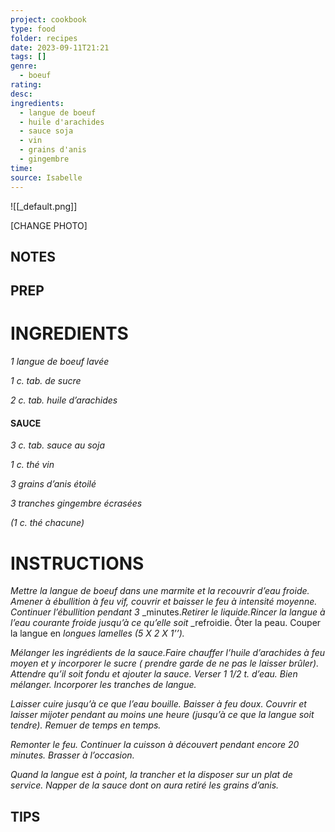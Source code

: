 ```yaml
---
project: cookbook
type: food
folder: recipes
date: 2023-09-11T21:21
tags: []
genre:
  - boeuf
rating: 
desc: 
ingredients:
  - langue de boeuf
  - huile d'arachides
  - sauce soja
  - vin
  - grains d'anis
  - gingembre
time: 
source: Isabelle
---
```


![[_default.png]]

[CHANGE PHOTO]


## NOTES




## PREP


# INGREDIENTS

_1 langue de boeuf lavée_

_1 c. tab. de sucre_

_2 c. tab. huile d’arachides_


#### SAUCE

_3 c. tab. sauce au soja_

_1 c. thé vin_

_3 grains d’anis étoilé_

_3 tranches gingembre écrasées_

_(1 c. thé chacune)_

# INSTRUCTIONS

_Mettre la langue de boeuf dans une marmite_
_et la recouvrir d’eau froide. Amener à ébullition_
_à feu vif, couvrir et baisser le feu à intensité_
_moyenne. Continuer l’ébullition pendant 3_
_minutes._Retirer le liquide.Rincer la langue_
_à l’eau courante froide jusqu’à ce qu’elle soit_
_refroidie. Ôter la peau. Couper la langue en
_longues lamelles (5 X 2 X 1’’)._

_Mélanger les ingrédients de la sauce.Faire_
_chauffer l’huile d’arachides à feu moyen et y_
_incorporer le sucre ( prendre garde de ne pas_
_le laisser brûler). Attendre qu’il soit fondu et_
_ajouter la sauce. Verser 1 1/2 t. d’eau. Bien_
_mélanger. Incorporer les tranches_
_de langue._

_Laisser cuire jusqu’à ce que l’eau bouille. Baisser_
_à feu doux. Couvrir et laisser mijoter pendant_
_au moins une heure (jusqu’à ce que la_
_langue soit tendre). Remuer de temps en_
_temps._

_Remonter le feu. Continuer la cuisson à découvert_
_pendant encore 20 minutes. Brasser à_
_l’occasion._

_Quand la langue est à point, la trancher et la_
_disposer sur un plat de service. Napper de la_
_sauce dont on aura retiré les grains d’anis._

## TIPS



